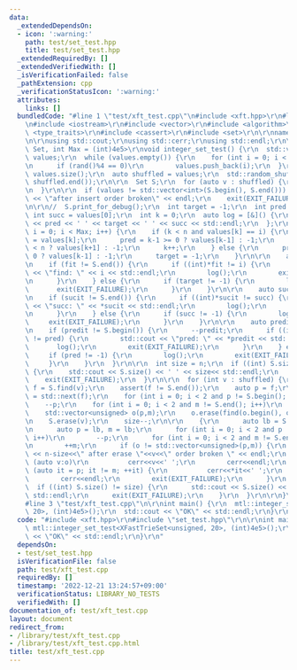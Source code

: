 ```yaml
---
data:
  _extendedDependsOn:
  - icon: ':warning:'
    path: test/set_test.hpp
    title: test/set_test.hpp
  _extendedRequiredBy: []
  _extendedVerifiedWith: []
  _isVerificationFailed: false
  _pathExtension: cpp
  _verificationStatusIcon: ':warning:'
  attributes:
    links: []
  bundledCode: "#line 1 \"test/xft_test.cpp\"\n#include <xft.hpp>\r\n#line 1 \"test/set_test.hpp\"\
    \n#include <iostream>\r\n#include <vector>\r\n#include <algorithm>\r\n#include\
    \ <type_traits>\r\n#include <cassert>\r\n#include <set>\r\n\r\nnamespace mtl {\r\
    \n\r\nusing std::cout;\r\nusing std::cerr;\r\nusing std::endl;\r\n\r\ntemplate<typename\
    \ Set, int Max = (int)4e5>\r\nvoid integer_set_test() {\r\n  std::vector<int>\
    \ values;\r\n  while (values.empty()) {\r\n    for (int i = 0; i < Max; i++)\r\
    \n      if (rand()%4 == 0)\r\n        values.push_back(i);\r\n  }\r\n  int n =\
    \ values.size();\r\n  auto shuffled = values;\r\n  std::random_shuffle(shuffled.begin(),\
    \ shuffled.end());\r\n\r\n  Set S;\r\n  for (auto v : shuffled) {\r\n    S.insert(v);\r\
    \n  }\r\n\r\n  if (values != std::vector<int>(S.begin(), S.end())) {\r\n    cout\
    \ << \"after insert order broken\" << endl;\r\n    exit(EXIT_FAILURE);\r\n  }\r\
    \n\r\n//  S.print_for_debug();\r\n  int target = -1;\r\n  int pred = -1;\r\n \
    \ int succ = values[0];\r\n  int k = 0;\r\n  auto log = [&]() {\r\n    std::cout\
    \ << pred << ' ' << target << ' ' << succ << std::endl;\r\n  };\r\n  for (int\
    \ i = 0; i < Max; i++) {\r\n    if (k < n and values[k] == i) {\r\n      target\
    \ = values[k];\r\n      pred = k-1 >= 0 ? values[k-1] : -1;\r\n      succ = k+1\
    \ < n ? values[k+1] : -1;\r\n      k++;\r\n    } else {\r\n      pred = k-1 >=\
    \ 0 ? values[k-1] : -1;\r\n      target = -1;\r\n    }\r\n\r\n    auto fit = S.find(i);\r\
    \n    if (fit != S.end()) {\r\n      if ((int)*fit != i) {\r\n        std::cout\
    \ << \"find: \" << i << std::endl;\r\n        log();\r\n        exit(EXIT_FAILURE);\r\
    \n      }\r\n    } else {\r\n      if (target != -1) {\r\n        log();\r\n \
    \       exit(EXIT_FAILURE);\r\n      }\r\n    }\r\n\r\n    auto sucit = S.upper_bound(i);\r\
    \n    if (sucit != S.end()) {\r\n      if ((int)*sucit != succ) {\r\n        std::cout\
    \ << \"succ: \" << *sucit << std::endl;\r\n        log();\r\n        exit(EXIT_FAILURE);\r\
    \n      }\r\n    } else {\r\n      if (succ != -1) {\r\n        log();\r\n   \
    \     exit(EXIT_FAILURE);\r\n      }\r\n    }\r\n\r\n    auto predit = S.lower_bound(i);\r\
    \n    if (predit != S.begin()) {\r\n      --predit;\r\n      if ((int)*predit\
    \ != pred) {\r\n        std::cout << \"pred: \" << *predit << std::endl;\r\n \
    \       log();\r\n        exit(EXIT_FAILURE);\r\n      }\r\n    } else {\r\n \
    \     if (pred != -1) {\r\n        log();\r\n        exit(EXIT_FAILURE);\r\n \
    \     }\r\n    }\r\n  }\r\n\r\n  int size = n;\r\n  if ((int) S.size() != size)\
    \ {\r\n    std::cout << S.size() << ' ' << size<< std::endl;\r\n    log();\r\n\
    \    exit(EXIT_FAILURE);\r\n  }\r\n\r\n  for (int v : shuffled) {\r\n    auto\
    \ f = S.find(v);\r\n    assert(f != S.end());\r\n    auto p = f;\r\n    auto m\
    \ = std::next(f);\r\n    for (int i = 0; i < 2 and p != S.begin(); i++)\r\n  \
    \    --p;\r\n    for (int i = 0; i < 2 and m != S.end(); i++)\r\n      ++m;\r\n\
    \    std::vector<unsigned> o(p,m);\r\n    o.erase(find(o.begin(), o.end(), v));\r\
    \n    S.erase(v);\r\n    size--;\r\n\r\n    {\r\n      auto lb = S.lower_bound(v);\r\
    \n      auto p = lb, m = lb;\r\n      for (int i = 0; i < 2 and p != S.begin();\
    \ i++)\r\n        --p;\r\n      for (int i = 0; i < 2 and m != S.end(); i++)\r\
    \n        ++m;\r\n      if (o != std::vector<unsigned>(p,m)) {\r\n        std::cout\
    \ << n-size<<\" after erase \"<<v<<\" order broken \" << endl;\r\n        for\
    \ (auto v:o)\r\n          cerr<<v<<' ';\r\n        cerr<<endl;\r\n        for\
    \ (auto it = p; it != m; ++it) {\r\n          cerr<<*it<<' ';\r\n        }\r\n\
    \        cerr<<endl;\r\n        exit(EXIT_FAILURE);\r\n      }\r\n    }\r\n  \
    \  if ((int) S.size() != size) {\r\n      std::cout << S.size() << ' ' << size<<\
    \ std::endl;\r\n      exit(EXIT_FAILURE);\r\n    }\r\n  }\r\n\r\n}\r\n\r\n}\r\n\
    #line 3 \"test/xft_test.cpp\"\n\r\nint main() {\r\n  mtl::integer_set_test<XFastTrieSet<unsigned,\
    \ 20>, (int)4e5>();\r\n  std::cout << \"OK\" << std::endl;\r\n}\r\n"
  code: "#include <xft.hpp>\r\n#include \"set_test.hpp\"\r\n\r\nint main() {\r\n \
    \ mtl::integer_set_test<XFastTrieSet<unsigned, 20>, (int)4e5>();\r\n  std::cout\
    \ << \"OK\" << std::endl;\r\n}\r\n"
  dependsOn:
  - test/set_test.hpp
  isVerificationFile: false
  path: test/xft_test.cpp
  requiredBy: []
  timestamp: '2022-12-21 13:24:57+09:00'
  verificationStatus: LIBRARY_NO_TESTS
  verifiedWith: []
documentation_of: test/xft_test.cpp
layout: document
redirect_from:
- /library/test/xft_test.cpp
- /library/test/xft_test.cpp.html
title: test/xft_test.cpp
---
```

